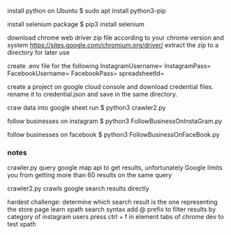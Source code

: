 install python on Ubuntu
$ sudo apt install python3-pip

install selenium package
$ pip3 install selenium

download chrome web driver zip file according to your chrome version and system
https://sites.google.com/chromium.org/driver/
extract the zip to a directory for later use

create .env file for the following
InstagramUsername=
InstagramPass=
FacebookUsername=
FacebookPass=
spreadsheetId=

create a project on google cloud console and download credential files. rename it to credential.json and save in the same directory.

craw data into google sheet run
$ python3 crawler2.py

follow businesses on instagram
$ python3 FollowBusinessOnInstaGram.py

follow businesses on facebook
$ python3 FollowBusinessOnFaceBook.py

### notes

crawler.py query google map api to get results, unfortunately Google limits you from getting more than 60 results on the same query

crawler2.py crawls google search results directly

hardest challenge: determine which search result is the one representing the store page
learn xpath search syntax
add @ prefix to filter results by category of instagram users
press ctrl + f in element tabs of chrome dev to test xpath
